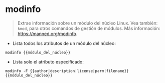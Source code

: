 # modinfo

> Extrae información sobre un módulo del núcleo Linux.
> Vea también: `kmod`, para otros comandos de gestión de módulos.
> Más información: <https://manned.org/modinfo>.

- Lista todos los atributos de un módulo del núcleo:

`modinfo {{módulo_del_núcleo}}`

- Lista solo el atributo especificado:

`modinfo -F {{author|description|license|parm|filename}} {{módulo_del_núcleo}}`
